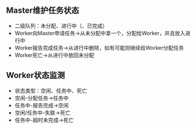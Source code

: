 ## Master维护任务状态

- 二级队列：未分配、进行中（、已完成）
- Worker向Master申请任务->从未分配中拿一个，分配给Worker，并且放入进行中
- Worker报告完成任务->从进行中删除，如有可能则继续给Worker分配任务
- Worker死亡->从进行中放回未分配

## Worker状态监测

- 状态类型：空闲、任务中、死亡
- 空闲-分配任务->任务中
- 任务中-报告完成->空闲
- 空闲/任务中-失联->死亡
- 任务中-超时未完成->死亡

